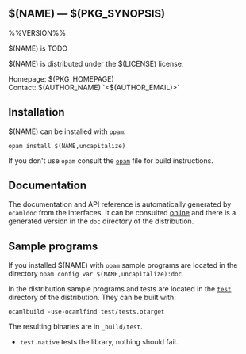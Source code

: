 $(NAME) — $(PKG_SYNOPSIS)
-------------------------------------------------------------------------------
%%VERSION%%

$(NAME) is TODO

$(NAME) is distributed under the $(LICENSE) license.

Homepage: $(PKG_HOMEPAGE)  
Contact: $(AUTHOR_NAME) `<$(AUTHOR_EMAIL)>`

## Installation

$(NAME) can be installed with `opam`:

    opam install $(NAME,uncapitalize)

If you don't use `opam` consult the [`opam`](opam) file for build
instructions.

## Documentation

The documentation and API reference is automatically generated by
`ocamldoc` from the interfaces. It can be consulted [online][doc]
and there is a generated version in the `doc` directory of the
distribution.

[doc]: $(PKG_DOC)

## Sample programs

If you installed $(NAME) with `opam` sample programs are located in
the directory `opam config var $(NAME,uncapitalize):doc`.

In the distribution sample programs and tests are located in the
[`test`](test) directory of the distribution. They can be built with:

    ocamlbuild -use-ocamlfind test/tests.otarget

The resulting binaries are in `_build/test`.

- `test.native` tests the library, nothing should fail.

